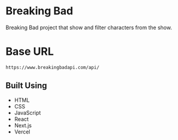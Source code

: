 # Breaking Bad 

Breaking Bad project that show and filter characters from the show.

# Base URL
` https://www.breakingbadapi.com/api/ `

## Built Using

-   HTML
-   CSS
-   JavaScript
-   React
-   Next.js
-   Vercel

